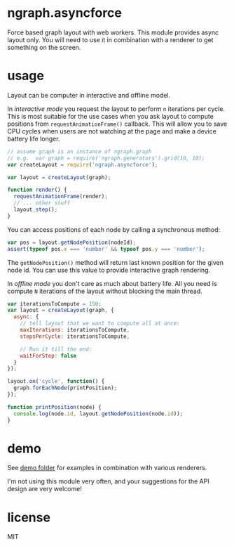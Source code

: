 # ngraph.asyncforce

Force based graph layout with web workers. This module provides async layout
only. You will need to use it in combination with a renderer to get something
on the screen.

# usage

Layout can be computer in interactive and offline model.

In *interactive mode* you request the layout to perform `n` iterations per cycle.
This is most suitable for the use cases when you ask layout to compute positions
from `requestAnimationFrame()` callback. This will allow you to save CPU
cycles when users are not watching at the page and make a device battery life
longer.


``` js
// assume graph is an instance of ngraph.graph
// e.g.  var graph = require('ngraph.generators').grid(10, 10);
var createLayout = require('ngraph.asyncforce');

var layout = createLayout(graph);

function render() {
  requestAnimationFrame(render);
  // ... other stuff
  layout.step();
}
```

You can access positions of each node by calling a synchronous method:

``` js
var pos = layout.getNodePosition(nodeId);
assert(typeof pos.x === 'number' && typeof pos.y === 'number');
```

The `getNodePosition()` method will return last known position for the given
node id. You can use this value to provide interactive graph rendering.

In *offline mode* you don't care as much about battery life. All you need is
compute `N` iterations of the layout without blocking the main thread.

``` js
var iterationsToCompute = 150;
var layout = createLayout(graph, {
  async: {
    // tell layout that we want to compute all at once:
    maxIterations: iterationsToCompute,
    stepsPerCycle: iterationsToCompute,

    // Run it till the end:
    waitForStep: false
  }
});

layout.on('cycle', function() {
  graph.forEachNode(printPosition);
});

function printPosition(node) {
  console.log(node.id, layout.getNodePosition(node.id));
}
```

# demo

See [demo folder](https://github.com/anvaka/ngraph.asyncforce/tree/master/demo)
for examples in combination with various renderers.

I'm not using this module very often, and your suggestions for the API design
are very welcome!

# license

MIT

